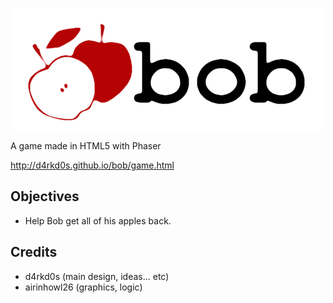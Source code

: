 ![Imgur](https://raw.githubusercontent.com/d4rkd0s/bob/master/assets/images/logo.png)

A game made in HTML5 with Phaser

http://d4rkd0s.github.io/bob/game.html

## Objectives

* Help Bob get all of his apples back.


## Credits

* d4rkd0s (main design, ideas... etc)
* airinhowl26 (graphics, logic)
